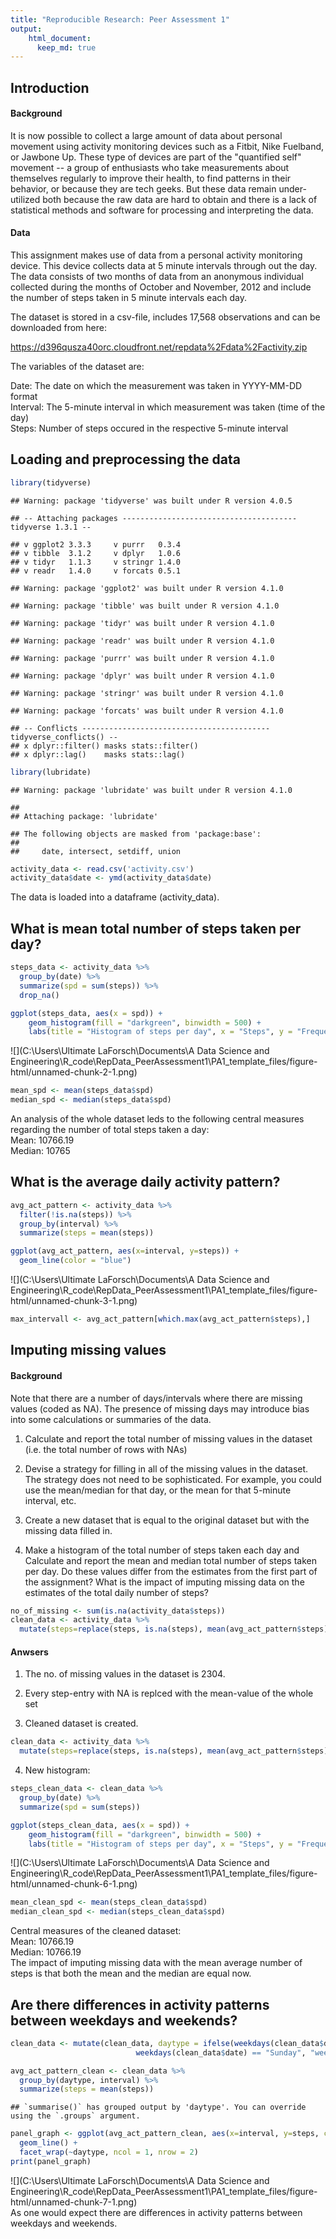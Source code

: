 ```yaml
---
title: "Reproducible Research: Peer Assessment 1"
output:
    html_document:
      keep_md: true
---
```


## Introduction

#### Background
It is now possible to collect a large amount of data about personal movement using activity monitoring
devices such as a Fitbit, Nike Fuelband, or Jawbone Up. These type of devices are part of the
"quantified self" movement -- a group of enthusiasts who take measurements about themselves regularly
to improve their health, to find patterns in their behavior, or because they are tech geeks. But these
data remain under-utilized both because the raw data are hard to obtain and there is a lack of statistical
methods and software for processing and interpreting the data.

#### Data
This assignment makes use of data from a personal activity monitoring device. This device collects data
at 5 minute intervals through out the day. The data consists of two months of data from an anonymous
individual collected during the months of October and November, 2012 and include the number of steps taken
in 5 minute intervals each day.

The dataset is stored in a csv-file, includes 17,568 observations and can be downloaded from here:

https://d396qusza40orc.cloudfront.net/repdata%2Fdata%2Factivity.zip

The variables of the dataset are:

Date: The date on which the measurement was taken in YYYY-MM-DD format </br>
Interval: The 5-minute interval in which measurement was taken (time of the day) </br>
Steps: Number of steps occured in the respective 5-minute interval </br>


## Loading and preprocessing the data


```r
library(tidyverse)
```

```
## Warning: package 'tidyverse' was built under R version 4.0.5
```

```
## -- Attaching packages --------------------------------------- tidyverse 1.3.1 --
```

```
## v ggplot2 3.3.3     v purrr   0.3.4
## v tibble  3.1.2     v dplyr   1.0.6
## v tidyr   1.1.3     v stringr 1.4.0
## v readr   1.4.0     v forcats 0.5.1
```

```
## Warning: package 'ggplot2' was built under R version 4.1.0
```

```
## Warning: package 'tibble' was built under R version 4.1.0
```

```
## Warning: package 'tidyr' was built under R version 4.1.0
```

```
## Warning: package 'readr' was built under R version 4.1.0
```

```
## Warning: package 'purrr' was built under R version 4.1.0
```

```
## Warning: package 'dplyr' was built under R version 4.1.0
```

```
## Warning: package 'stringr' was built under R version 4.1.0
```

```
## Warning: package 'forcats' was built under R version 4.1.0
```

```
## -- Conflicts ------------------------------------------ tidyverse_conflicts() --
## x dplyr::filter() masks stats::filter()
## x dplyr::lag()    masks stats::lag()
```

```r
library(lubridate)
```

```
## Warning: package 'lubridate' was built under R version 4.1.0
```

```
## 
## Attaching package: 'lubridate'
```

```
## The following objects are masked from 'package:base':
## 
##     date, intersect, setdiff, union
```

```r
activity_data <- read.csv('activity.csv')
activity_data$date <- ymd(activity_data$date)
```
The data is loaded into a dataframe (activity_data).

## What is mean total number of steps taken per day?


```r
steps_data <- activity_data %>%
  group_by(date) %>%
  summarize(spd = sum(steps)) %>%
  drop_na()

ggplot(steps_data, aes(x = spd)) +
    geom_histogram(fill = "darkgreen", binwidth = 500) +
    labs(title = "Histogram of steps per day", x = "Steps", y = "Frequency")
```

![](C:\Users\Ultimate LaForsch\Documents\A Data Science and Engineering\R_code\RepData_PeerAssessment1\PA1_template_files/figure-html/unnamed-chunk-2-1.png)<!-- -->

```r
mean_spd <- mean(steps_data$spd)
median_spd <- median(steps_data$spd)
```
An analysis of the whole dataset leds to the following central measures regarding the number of
total steps taken a day: <br>
Mean: 10766.19 <br>
Median: 10765 <br>


## What is the average daily activity pattern?


```r
avg_act_pattern <- activity_data %>%
  filter(!is.na(steps)) %>%
  group_by(interval) %>%
  summarize(steps = mean(steps))

ggplot(avg_act_pattern, aes(x=interval, y=steps)) +
  geom_line(color = "blue")
```

![](C:\Users\Ultimate LaForsch\Documents\A Data Science and Engineering\R_code\RepData_PeerAssessment1\PA1_template_files/figure-html/unnamed-chunk-3-1.png)<!-- -->

```r
max_intervall <- avg_act_pattern[which.max(avg_act_pattern$steps),]
```


## Imputing missing values
#### Background
Note that there are a number of days/intervals where there are missing values (coded as NA). The
presence of missing days may introduce bias into some calculations or summaries of the data.


1. Calculate and report the total number of missing values in the dataset
(i.e. the total number of rows with NAs)

2. Devise a strategy for filling in all of the missing values in the dataset. The strategy does not
need to be sophisticated. For example, you could use the mean/median for that day, or the mean for
that 5-minute interval, etc.

3. Create a new dataset that is equal to the original dataset but with the missing data filled in.

4. Make a histogram of the total number of steps taken each day and Calculate and report the mean and
median total number of steps taken per day. Do these values differ from the estimates from the first part of the assignment? What is the impact of imputing missing data on the estimates of the total daily number of steps?


```r
no_of_missing <- sum(is.na(activity_data$steps))
clean_data <- activity_data %>%
  mutate(steps=replace(steps, is.na(steps), mean(avg_act_pattern$steps)))
```
#### Anwsers
1. The no. of missing values in the dataset is 2304.<br>

2. Every step-entry with NA is replced with the mean-value of the whole set

3. Cleaned dataset is created.


```r
clean_data <- activity_data %>%
  mutate(steps=replace(steps, is.na(steps), mean(avg_act_pattern$steps)))
```
4. New histogram:

```r
steps_clean_data <- clean_data %>%
  group_by(date) %>%
  summarize(spd = sum(steps))

ggplot(steps_clean_data, aes(x = spd)) +
    geom_histogram(fill = "darkgreen", binwidth = 500) +
    labs(title = "Histogram of steps per day", x = "Steps", y = "Frequency")
```

![](C:\Users\Ultimate LaForsch\Documents\A Data Science and Engineering\R_code\RepData_PeerAssessment1\PA1_template_files/figure-html/unnamed-chunk-6-1.png)<!-- -->

```r
mean_clean_spd <- mean(steps_clean_data$spd)
median_clean_spd <- median(steps_clean_data$spd)
```
Central measures of the cleaned dataset: <br>
Mean: 10766.19 <br>
Median: 10766.19 <br>
The impact of imputing missing data with the mean average number of steps is that both
the mean and the median are equal now.

## Are there differences in activity patterns between weekdays and weekends?


```r
clean_data <- mutate(clean_data, daytype = ifelse(weekdays(clean_data$date) == "Saturday" |
                            weekdays(clean_data$date) == "Sunday", "weekend", "weekday"))

avg_act_pattern_clean <- clean_data %>%
  group_by(daytype, interval) %>%
  summarize(steps = mean(steps))
```

```
## `summarise()` has grouped output by 'daytype'. You can override using the `.groups` argument.
```

```r
panel_graph <- ggplot(avg_act_pattern_clean, aes(x=interval, y=steps, color=daytype)) +
  geom_line() +
  facet_wrap(~daytype, ncol = 1, nrow = 2)
print(panel_graph)
```

![](C:\Users\Ultimate LaForsch\Documents\A Data Science and Engineering\R_code\RepData_PeerAssessment1\PA1_template_files/figure-html/unnamed-chunk-7-1.png)<!-- -->
<br>
As one would expect there are differences in activity patterns between weekdays and weekends.
